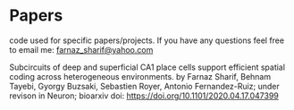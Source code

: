 # Papers
code used for specific papers/projects. If you have any questions feel free to email me: farnaz_sharif@yahoo.com

Subcircuits of deep and superficial CA1 place cells support efficient spatial coding across heterogeneous environments.
by Farnaz Sharif,  Behnam Tayebi,  Gyorgy Buzsaki,  Sebastien Royer,  Antonio Fernandez-Ruiz; under revison in Neuron;
bioarxiv doi: https://doi.org/10.1101/2020.04.17.047399
